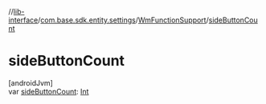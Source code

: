 //[lib-interface](../../../index.md)/[com.base.sdk.entity.settings](../index.md)/[WmFunctionSupport](index.md)/[sideButtonCount](side-button-count.md)

# sideButtonCount

[androidJvm]\
var [sideButtonCount](side-button-count.md): [Int](https://kotlinlang.org/api/latest/jvm/stdlib/kotlin/-int/index.html)

